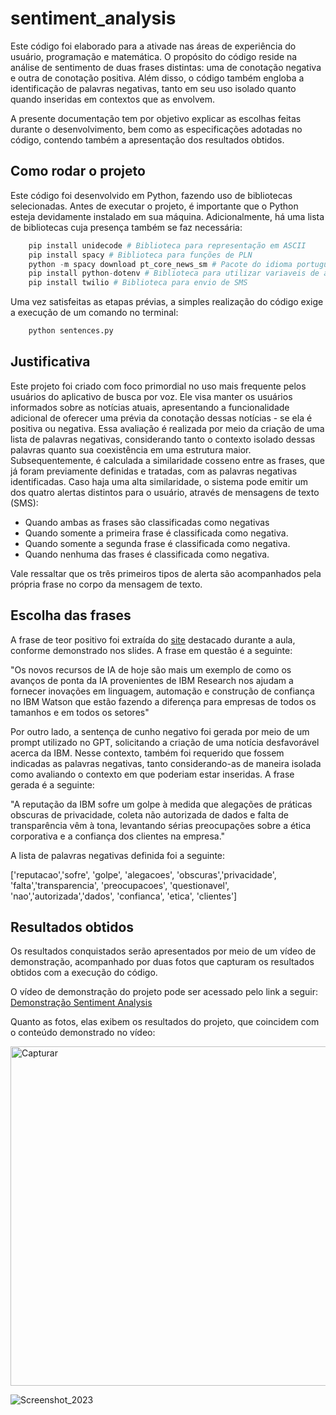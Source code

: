 # sentiment_analysis

Este código foi elaborado para a ativade nas áreas de experiência do usuário, programação e matemática. O propósito do código reside na análise de sentimento de duas frases distintas: uma de conotação negativa e outra de conotação positiva. Além disso, o código também engloba a identificação de palavras negativas, tanto em seu uso isolado quanto quando inseridas em contextos que as envolvem.

A presente documentação tem por objetivo explicar as escolhas feitas durante o desenvolvimento, bem como as especificações adotadas no código, contendo também a apresentação dos resultados obtidos.

## Como rodar o projeto

Este código foi desenvolvido em Python, fazendo uso de bibliotecas selecionadas. Antes de executar o projeto, é importante que o Python esteja devidamente instalado em sua máquina. Adicionalmente, há uma lista de bibliotecas cuja presença também se faz necessária:

```python
    pip install unidecode # Biblioteca para representação em ASCII
    pip install spacy # Biblioteca para funções de PLN
    python -m spacy download pt_core_news_sm # Pacote do idioma português do spacy
    pip install python-dotenv # Biblioteca para utilizar variaveis de ambiente
    pip install twilio # Biblioteca para envio de SMS
```

Uma vez satisfeitas as etapas prévias, a simples realização do código exige a execução de um comando no terminal:

```python
    python sentences.py
```

## Justificativa

Este projeto foi criado com foco primordial no uso mais frequente pelos usuários do aplicativo de busca por voz. Ele visa manter os usuários informados sobre as notícias atuais, apresentando a funcionalidade adicional de oferecer uma prévia da conotação dessas notícias - se ela é positiva ou negativa. Essa avaliação é realizada por meio da criação de uma lista de palavras negativas, considerando tanto o contexto isolado dessas palavras quanto sua coexistência em uma estrutura maior. Subsequentemente, é calculada a similaridade cosseno entre as frases, que já foram previamente definidas e tratadas, com as palavras negativas identificadas. Caso haja uma alta similaridade, o sistema pode emitir um dos quatro alertas distintos para o usuário, através de mensagens de texto (SMS):

  - Quando ambas as frases são classificadas como negativas
  - Quando somente a primeira frase é classificada como negativa.
  - Quando somente a segunda frase é classificada como negativa.
  - Quando nenhuma das frases é classificada como negativa.

Vale ressaltar que os três primeiros tipos de alerta são acompanhados pela própria frase no corpo da mensagem de texto.

## Escolha das frases

A frase de teor positivo foi extraída do [site](https://www.ibm.com/blogs/ibm-comunica/ibm-lanca-capacidades-para-watson/) destacado durante a aula, conforme demonstrado nos slides. A frase em questão é a seguinte:

"Os novos recursos de IA de hoje são mais um exemplo de como os avanços de ponta da IA provenientes de IBM Research nos ajudam a fornecer inovações em linguagem, automação e construção de confiança no IBM Watson que estão fazendo a diferença para empresas de todos os tamanhos e em todos os setores"

Por outro lado, a sentença de cunho negativo foi gerada por meio de um prompt utilizado no GPT, solicitando a criação de uma notícia desfavorável acerca da IBM. Nesse contexto, também foi requerido que fossem indicadas as palavras negativas, tanto considerando-as de maneira isolada como avaliando o contexto em que poderiam estar inseridas. A frase gerada é a seguinte:

"A reputação da IBM sofre um golpe à medida que alegações de práticas obscuras de privacidade, coleta não autorizada de dados e falta de transparência vêm à tona, levantando sérias preocupações sobre a ética corporativa e a confiança dos clientes na empresa."

A lista de palavras negativas definida foi a seguinte:

['reputacao','sofre', 'golpe', 'alegacoes', 'obscuras','privacidade', 'falta','transparencia', 'preocupacoes', 'questionavel', 'nao','autorizada','dados', 'confianca', 'etica', 'clientes']

## Resultados obtidos

Os resultados conquistados serão apresentados por meio de um vídeo de demonstração, acompanhado por duas fotos que capturam os resultados obtidos com a execução do código.

O vídeo de demonstração do projeto pode ser acessado pelo link a seguir:
[Demonstração Sentiment Analysis](https://youtu.be/l7DOjElSZIg)

Quanto as fotos, elas exibem os resultados do projeto, que coincidem com o conteúdo demonstrado no vídeo:

<img width="543" alt="Capturar" src="https://github.com/brun0meira/sentiment_analysis/assets/99202553/bd9006a6-79c5-4bdb-a2c2-16b78225a01b">

![Screenshot_2023](https://github.com/brun0meira/sentiment_analysis/assets/99202553/0f1c6884-12ff-41e6-b3d8-d8f93d6c3f39)

